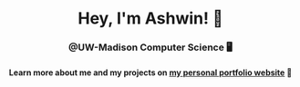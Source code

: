 <div align='center'>
  <h1>Hey, I'm Ashwin! 🌟</h1>
  <h3>@UW-Madison Computer Science 🖥️</h3>
  <h4>Learn more about me and my projects on <a target="_blank" rel="noopener noreferrer" href="https://ashwintalwalkar.com">my personal portfolio website</a> 🚀</h4>
</div>
